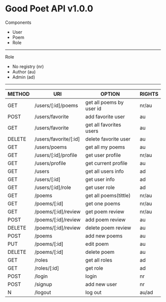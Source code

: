 # Good Poet API v1.0.0 #

Components
* User
* Poem
* Role
***
Role
* No registry (nr)
* Author (au)
* Admin (ad)
***

METHOD   | URI                  | OPTION		  | RIGHTS
---------|----------------------|-------------------------|--------
GET      | /users/[:id]/poems   | get all poems by user id| nr/au	
POST     | /users/favorite      | add favorite user       | au
GET      | /users/favorite      | get all favorites users | au
DELETE   | /users/favorite/[:id]| delete favorite user    | au
GET      | /users/poems         | get all my poems        | au
GET      | /users/[:id]/profile | get user profile        | nr/au
GET      | /users/profile       | get current profile     | au
GET      | /users               | get all users info      | ad
GET      | /users/[:id]         | get user info           | ad
GET      | /users/[:id]/role    | get user role           | ad
GET      | /poems               | get all poems(tittle)   | nr/au
GET      | /poems/[:id]         | get one poems           | nr/au
GET      | /poems/[:id]/review  | get poem review         | nr/au
POST     | /poems/[:id]/review  | add poem review         | au
DELETE   | /poems/[:id]/review  | delete poem review      | au
POST     | /poems               | add new poems           | au
PUT      | /poems/[:id]         | edit poem               | au
DELETE   | /poems/[:id]         | delete poem             | au
GET      | /roles               | get all roles           | ad
GET      | /roles/[:id]         | get role                | ad
POST     | /login               | login                   | nr
POST     | /signup              | add new user            | nr
N        | /logout              | log out                 | au/ad

